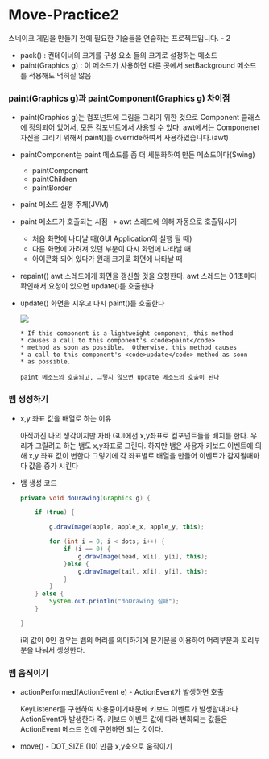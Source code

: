 # Move-Practice2

스네이크 게임을 만들기 전에 필요한 기술들을 연습하는 프로젝트입니다. - 2

- pack() : 컨테이너의 크기를 구성 요소 들의 크기로 설정하는 메소드
- paint(Graphics g) : 이 메소드가 사용하면 다른 곳에서 setBackground 메소드를 적용해도 먹히질 않음

### paint(Graphics g)과 paintComponent(Graphics g) 차이점

- paint(Graphics g)는 컴포넌트에 그림을 그리기 위한 것으로 Component 클래스에 정의되어 있어서, 모든 컴포넌트에서 사용할 수 있다.
  awt에서는 Componenet 자신을 그리기 위해서 paint()를 override하여서 사용하였습니다.(awt) 

- paintComponent는 paint 메소드를 좀 더 세분화하여 만든 메소드이다(Swing)

  - paintComponent
  - paintChildren
  - paintBorder

- paint 메소드 실행 주체(JVM)

- paint 메소드가 호출되는 시점 -> awt 스레드에 의해 자동으로 호출뭐시기

  - 처음 화면에 나타날 때(GUI Application이 실행 될 때)
  - 다른 화면에 가려져 있던 부분이 다시 화면에 나타날 때
  - 아이콘화 되어 있다가 원래 크기로 화면에 나타날 때

- repaint() awt 스레드에게 화면을 갱신할 것을 요청한다. awt 스레드는 0.1초마다 확인해서 요청이 있으면 update()를 호출한다

- update() 화면을 지우고 다시 paint()를 호출한다

  ![](https://images.velog.io/images/ljs0429777/post/54b84c73-f651-4f17-8ea1-4ac8f5c1279c/%E1%84%89%E1%85%B3%E1%84%8F%E1%85%B3%E1%84%85%E1%85%B5%E1%86%AB%E1%84%89%E1%85%A3%E1%86%BA%202020-06-09%20%E1%84%8B%E1%85%A9%E1%84%92%E1%85%AE%2011.13.22.png)

  ```
  * If this component is a lightweight component, this method
  * causes a call to this component's <code>paint</code>
  * method as soon as possible.  Otherwise, this method causes
  * a call to this component's <code>update</code> method as soon
  * as possible.
  
  paint 메소드의 호출되고, 그렇지 않으면 update 메소드의 호출이 된다
  ```

  

### 뱀 생성하기

- x,y 좌표 값을 배열로 하는 이유

  아직까진 나의 생각이지만 자바 GUI에선 x,y좌표로 컴포넌트들을 배치를 한다. 우리가 그릴려고 하는 뱀도 x,y좌표로 그린다. 하지만 뱀은 사용자 키보드 이벤트에 의해 x,y 좌표 값이 변한다 그렇기에 각 좌표별로 배열을 만들어 이벤트가 감지될때마다 값을 증가 시킨다

- 뱀 생성 코드

  ```java
  private void doDrawing(Graphics g) {
  
      if (true) {
  
          g.drawImage(apple, apple_x, apple_y, this);
  
          for (int i = 0; i < dots; i++) {
              if (i == 0) {
                  g.drawImage(head, x[i], y[i], this);
              }else {
                  g.drawImage(tail, x[i], y[i], this);
              }
          }
      } else {
          System.out.println("doDrawing 실패");
      }
  
  }
  ```

  i의 값이 0인 경우는 뱀의 머리를 의미하기에 분기문을 이용하여 머리부분과 꼬리부분을 나눠서 생성한다.

### 뱀 움직이기

- actionPerformed(ActionEvent e) - ActionEvent가 발생하면 호출

  KeyListener를 구현하여 사용중이기때문에 키보드 이벤트가 발생할때마다 ActionEvent가 발생한다 즉. 키보드 이벤트 값에 따라 변화되는 값들은 ActionEvent 메소드 안에 구현하면 되는 것이다.

- move() - DOT_SIZE (10) 만큼 x,y축으로 움직이기